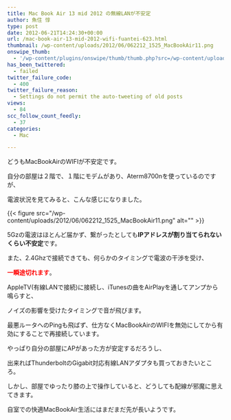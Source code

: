 ```yaml
---
title: Mac Book Air 13 mid 2012 の無線LANが不安定
author: 魚住 惇
type: post
date: 2012-06-21T14:24:30+00:00
url: /mac-book-air-13-mid-2012-wifi-fuantei-623.html
thumbnail: /wp-content/uploads/2012/06/062212_1525_MacBookAir11.png
onswipe_thumb:
  - '/wp-content/plugins/onswipe/thumb/thumb.php?src=/wp-content/uploads/2012/06/062212_1525_MacBookAir11.png&amp;w=600&amp;h=800&amp;zc=1&amp;q=75&amp;f=0'
has_been_twittered:
  - failed
twitter_failure_code:
  - 400
twitter_failure_reason:
  - Settings do not permit the auto-tweeting of old posts
views:
  - 84
scc_follow_count_feedly:
  - 37
categories:
  - Mac

---
```

どうもMacBookAirのWIFIが不安定です。</p> 

自分の部屋は２階で、１階にモデムがあり、Aterm8700nを使っているのですが、

電波状況を見てみると、こんな感じになりました。</p> 

<!--more-->

{{< figure src="/wp-content/uploads/2012/06/062212_1525_MacBookAir11.png" alt="" >}} </p> 

5Gzの電波はほとんど届かず、繋がったとしても**IPアドレスが割り当てられないくらい不安定**です。

また、2.4Ghzで接続できても、何らかのタイミングで電波の干渉を受け、

<span style="color: red;"><b>一瞬途切れます</b></span>。</p> 

AppleTV(有線LANで接続)に接続し、iTunesの曲をAirPlayを通してアンプから鳴らすと、

ノイズの影響を受けたタイミングで音が飛びます。

最悪ルータへのPingも飛ばず、仕方なくMacBookAirのWIFIを無効にしてから有効にすることで再接続しています。</p> 

やっぱり自分の部屋にAPがあった方が安定するだろうし、

出来ればThunderboltのGigabit対応有線LANアダプタも買っておきたいところ。

しかし、部屋でゆったり膝の上で操作していると、どうしても配線が邪魔に思えてきます。</p> 

自室での快適MacBookAir生活にはまだまだ先が長いようです。